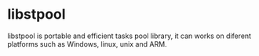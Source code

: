 # libstpool
libstpool is portable and efficient tasks pool library, it can works on diferent  platforms such as Windows, linux, unix and ARM. 
